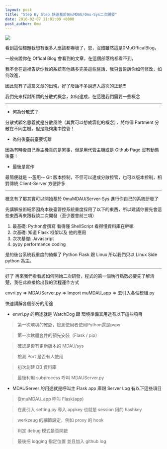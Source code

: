```yaml
---
layout: post
title: "Step By Step 快速基於0muMDAU/0mu-Sys二次開發" 
date: 2016-02-07 11:01:00 +0800
post_author: 0mu
---
```

<img src="http://i.imgur.com/dCf5iWf.png" style="max-width: 100%">

看到這個標題我想有很多人應該都嚇壞了，恩，沒錯雖然這是0MuOfficalBlog，

一般來說你在 Offical Blog 會看到的文章，在這個部落格都看不到，

我不會在這裡告訴你我的系統有他媽多完美這些屁話，我只會告訴你如何修改，如何改進，

因此就有了這篇文章的出現，好了廢話不多說進入這次的正題!!!

我們先來探討所謂的分散式概念，如何達成，在這邊我們需要一些概念

---

* 何為分散式？

分散式顧名思義就是分散風險（其實可以想成雲化的概念），將每個 Partment 分散在不同主機，但是能夠集中控管！

* 為何後臺前臺要切離

因為有時後自己養主機真的是累事，但是用代管主機或是 Github Page 沒有動態後臺！

* 最後是實作

最簡便就是 --濫用-- Git 版本控制，不但可以達成分散控管，也可以版本控制，相對傳統 Client-Server 方便許多

---

概念有了那其實可以開始基於 0muMDAU/Server-Sys 進行你自己的系統研發了

先講解技術細節因為本後臺管控系統重度採用了以下的東西，所以建議你要先會這些東西再來跟我談二次開發（至少要會前三項）

1. 最基礎: Python會撰寫 看得懂 ShellScript 看得懂資料庫在幹嘛
2. 次基礎: 知道 Flask 框架以及 他的應用
3. 次次基礎: Javascript 
3. pypy performance coding

是的後台系統我重度的倚賴了 Python Flask 跟 Linux 所以我們只以 Linux Side python 為主。

---

好了 再來我們看看該如何開始二次研發，程式的第一個執行點勢必要先了解清楚，我在此直接給出我的流程運作方式

envri.py => MDAUServer.py => Import muMDAU_app => 去引入各個模組.py

快速講解各個部分的用途 

* envri.py 的用途就是 WatchDog 跟 環境準備其用途有以下這些項目
 >第一次環境的確認，檢測使用者使用Python還是pypy 
 
 >第一次軟體套件的預先安裝（Flask / pip）
 
 >確認是否有更新版本的 MDAU/sys 
 
 >檢測 Port 是否有人使用
 
 >初次創建 DB 資料庫
 
 >最後利用 subprocess 呼叫 MDAUServer.py


* MDAUServer 的用途就是呼叫主 Flask app 庫跟 Server Log 有以下這些項目
 >從muMDAU_app 呼叫 Flask(app) 
 
 >在此引入 setting.py 導入 appkey 也就是 session 用的 hashkey
 
 >werkzeug 的細節設定，例如 proxy 的 hook
 
 >判定 debug 模式是否開啟

 >最後把 logging 指定位置 並且加入 github log
 

